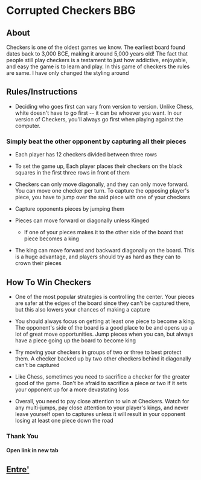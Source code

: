 # Corrupted Checkers BBG

## About
Checkers is one of the oldest games we know. The earliest board found dates back to 3,000 BCE, making it around 5,000 years old! The fact that people still play checkers is a testament to just how addictive, enjoyable, and easy the game is to learn and play. In this game of checkers the rules are same. I have only changed the styling around

## Rules/Instructions  

- Deciding who goes first can vary from version to version. Unlike Chess, white doesn't have to go first -- it can be whoever you want. In our version of Checkers, you'll always go first when playing against the computer.

### Simply beat the other opponent by capturing all their pieces

-  Each player has 12 checkers divided between three rows 
  
-  To set the game up, Each player places their checkers on the black squares in the first three rows in   front of them
  
-  Checkers can only move diagonally, and they can only move forward. You can move one checker per turn. To capture the opposing player's piece, you have to jump over the said piece with one of your checkers

- Capture opponents pieces by jumping them
  
- Pieces can move forward or diagonally unless Kinged
  - If one of your pieces makes it to the other side of the board that piece becomes a king

- The king can move forward and backward diagonally on the board. This is a huge advantage, and players should try as hard as they can to crown their pieces
  
## How To Win Checkers

- One of the most popular strategies is controlling the center. Your pieces are safer at the edges of the board since they can't be captured there, but this also lowers your chances of making a capture

- You should always focus on getting at least one piece to become a king. The opponent's side of the board is a good place to be and opens up a lot of great move opportunities. Jump pieces when you can, but always have a piece going up the board to become king

- Try moving your checkers in groups of two or three to best protect them. A checker backed up by two other checkers behind it diagonally can't be captured

- Like Chess, sometimes you need to sacrifice a checker for the greater good of the game. Don't be afraid to sacrifice a piece or two if it sets your opponent up for a more devastating loss

- Overall, you need to pay close attention to win at Checkers. Watch for any multi-jumps, pay close attention to your player's kings, and never leave yourself open to captures unless it will result in your opponent losing at least one piece down the road

### Thank You
#### Open link in new tab
## [Entre'](https://roguione.github.io/JS-Game-Proj/main.html)


